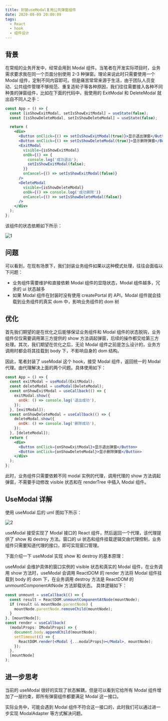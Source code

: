 ```yaml
---
title: 封装useModal复用公共弹窗组件
date: 2020-08-09 20:00:09
tags:
  - React
  - hook
  - 组件设计
---
```


## 背景

在常规的业务开发中，经常会用到 Modal 组件。当笔者在开发实际项目时，业务需求要求我在同一个页面分别使用 2-3 种弹窗。理论来说此时只需要使用一个 Modal 组件，定制不同内容即可。但是痛苦常常来源于生活，由于团队人员变动、公共组件管理不够规范、重复造轮子等各种原因，我们往往需要接入各种不同种类的弹窗组件，比如在下面的代码中，我使用的 ExitModal 和 DeleteModal 就出自不同人之手：

<!--more-->

```jsx
const App = () => {
  const [isShowExitModal, setIsShowExitModal] = useState(false);
  const [isShowDeleteModal, setIsShowDeleteModal] = useState(false);

  return (
    <div>
      <Button onClick={() => setIsShowExitModal(true)}>显示退出弹窗</Button>
      <Button onClick={() => setIsShowDeleteModal(true)}>显示删除弹窗</Button>
      <ExitModal
        visible={isShowExitModal}
        onOk={() => {
          console.log('成功退出');
          setIsShowExitModal(false);
        }}
        onCancel={() => setIsShowExitModal(false)}
      />
      <DeleteModal
        visible={isShowDeleteModal}
        onOk={() => console.log('成功删除')}
        onCancel={() => setIsShowDeleteModal(false)}
      />
    </div>
  );
};
```

该组件的状态依赖如下所示：

![1](1.png)

## 问题

可以看到，在现有场景下，我们封装业务组件如果以这种模式处理，往往会面临以下问题：

- 业务组件需要维护和直接依赖 Modal 组件的显隐状态，Modal 组件越多，冗余的 ui 状态越多
- 如果 Modal 组件在封装时没有使用 createPortal 的 API，Modal 组件就会挂载到业务组件的真实 dom 中，影响业务组件的 dom 树

## 优化

首先我们期望的是在优化之后能够保证业务组件和 Modal 组件的状态脱钩，业务组件仅仅需要调用第三方提供的 show 方法调起弹窗，后续的操作都交给第三方处理。其次，我们期望在优化之后，无论 Modal 组件之前是怎么设计的，业务方调用时都会将其挂载到 body 下，不影响自身的 dom 结构。

因此，笔者封装了 useModal 这个 hook，接受 Modal 组件，返回统一的 Modal 代理。由代理解决上面的两个问题。具体使用如下：

```jsx
const App = () => {
  const exitModal = useModal(ExitModal);
  const deleteModal = useModal(DeleteModal);
  const onShowExitModal = useCallback(() => {
    exitModal.show({
      onOk: () => console.log('退出成功'),
    });
  }, [exitModal]);
  const onShowDeleteModal = useCallback(() => {
    deleteModal.show({
      onOk: () => console.log('删除成功'),
    });
  }, [deleteModal]);
  return (
    <div>
      <Button onClick={onShowExitModal}>显示退出弹窗</Button>
      <Button onClick={onShowDeleteModal}>显示删除弹窗</Button>
    </div>
  );
};
```

此时，业务组件只需要依赖不同 modal 实例的代理，调用代理的 show 方法调起弹窗，不需要手动修改 visible 状态和在 renderTree 中插入 Modal 组件。

## UseModal 详解

使用 useModal 后的 uml 图如下所示：

![2](2.png)

useModal 接受实现了 Modal 接口的 React 组件，然后返回一个代理，该代理提供了 show 和 destroy 方法。窗口的 ui 状态和组件挂载逻辑交由代理控制，业务组件只需要知道代理的接口，即可实现窗口管理。

下面介绍一下 useModal 实现 show 和 destroy 的基本原理：

useModal 会维护具体的窗口实例的 visible 状态和真实的 Modal 组件，在业务调用 show 方法时，useModal 会调用 ReactDOM 的 render 方法将 Modal 组件挂载到 body 的 dom 下，在业务调用 destroy 方法是 ReactDOM 的 unmountComponentAtNode 方法卸载状态。
具体逻辑如下：

```jsx
const unmount = useCallback(() => {
  const result = ReactDOM.unmountComponentAtNode(mountNode);
  if (result && mountNode.parentNode) {
    mountNode.parentNode.removeChild(mountNode);
  }
}, [mountNode]);
const render = useCallback(
  (modalProps: IModalProps) => {
    document.body.appendChild(mountNode);
    setTimeout(() => {
      ReactDOM.render(<Modal {...modalProps}></Modal>, mountNode);
    });
  },
  [mountNode]
);
```

## 进一步思考

当前的 useModal 很好的实现了状态解耦，但是可以看到它给所有 Modal 组件增加了一层约束，即所有弹窗组件都要满足 Modal 这一接口。

实际业务中，可能会遇到 Modal 组件不符合这一接口的，此时我们可以通过进一步实现 ModalAdapter 等方式解决问题。
